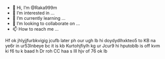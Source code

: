 - 👋 Hi, I’m @Raka999m
- 👀 I’m interested in ...
- 🌱 I’m currently learning ...
- 💞️ I’m looking to collaborate on ...
- 📫 How to reach me ...

<!---
Raka999m/Raka999m is a ✨ special ✨ repository because its `README.md` (this file) appears on your GitHub profile.
You can click the Preview link to take a look at your changes.
--->
Hf ok jhlyjjfurbkvigig jcufb later ph our ugh lb hi doydydlhxkteo5 to KB na ye6r in ur53lnbeye bc it is kb
Kurtohjfiylh kg ur
Jcur9 hi hputoblb is off kvm ki f6 tu k baad h Dr roh
CC haa s III hjv of 76 ok lb
